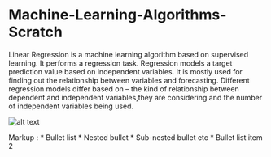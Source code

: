 # Machine-Learning-Algorithms-Scratch

Linear Regression is a machine learning algorithm based on supervised learning. It performs a regression task.
Regression models a target prediction value based on independent variables.
It is mostly used for finding out the relationship between variables and forecasting.
Different regression models differ based on – the kind of relationship between dependent and independent variables,they are considering and the number of
independent variables being used.



![alt text](https://github.com/Oprishri/Machine-Learning-Algorithms-Scratch/blob/main/linear-regression-plot.jpg)

 Markup : * Bullet list
              * Nested bullet
                  * Sub-nested bullet etc
          * Bullet list item 2



